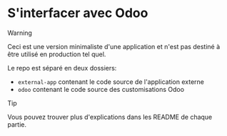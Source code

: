 # S'interfacer avec Odoo

> [!WARNING]
> Ceci est une version minimaliste d'une application et n'est pas destiné à être utilisé en production tel quel.

Le repo est séparé en deux dossiers:
- `external-app` contenant le code source de l'application externe
- `odoo` contenant le code source des customisations Odoo

> [!TIP]
> Vous pouvez trouver plus d'explications dans les README de chaque partie.
